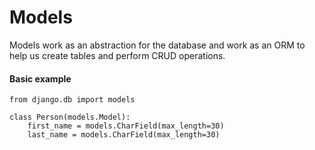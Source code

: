 # Models

Models work as an abstraction for the database and work as an ORM to help us create tables and perform CRUD operations.

#### Basic example

```
from django.db import models

class Person(models.Model):
    first_name = models.CharField(max_length=30)
    last_name = models.CharField(max_length=30)
```
